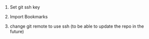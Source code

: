 1. Set git ssh key
2. Import Bookmarks


99. change git remote to use ssh (to be able to update the repo in the future)